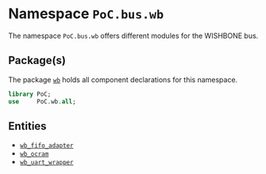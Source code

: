 # Namespace `PoC.bus.wb`

The namespace `PoC.bus.wb` offers different modules for the WISHBONE bus.

## Package(s)

The package [`wb`][wb.pkg] holds all component declarations for this namespace.

```VHDL
library PoC;
use     PoC.wb.all;
```

## Entities

 - [`wb_fifo_adapter`][wb_fifo_adapter]
 - [`wb_ocram`][wb_ocram]
 - [`wb_uart_wrapper`][wb_uart_wrapper]

 [wb.pkg]:			wb.pkg.vhdl

 [wb_fifo_adapter]:	wb_fifo_adapter.vhdl
 [wb_ocram]:		wb_ocram.vhdl
 [wb_uart_wrapper]:	wb_uart_wrapper.vhdl
